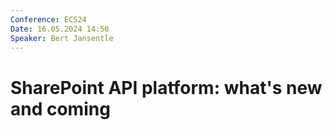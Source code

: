 ```yaml
---
Conference: ECS24
Date: 16.05.2024 14:50
Speaker: Bert Jansentle
---
```


# SharePoint API platform: what's new and coming
